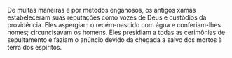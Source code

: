 ﻿De muitas maneiras e por métodos enganosos, os antigos xamãs estabeleceram suas reputações como vozes de Deus e custódios da providência. Eles aspergiam o recém-nascido com água e conferiam-lhes nomes; circuncisavam os homens. Eles presidiam a todas as cerimônias de sepultamento e faziam o anúncio devido da chegada a salvo dos mortos à terra dos espíritos.